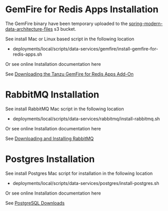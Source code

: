 # GemFire for Redis Apps Installation


The GemFire binary have been temporary uploaded to the [spring-modern-data-architecture-files](https://spring-modern-data-architecture-files.s3.us-west-1.amazonaws.com/vmware-gemfire-9.15.0.tgz)
s3 bucket.

See install Mac or Linux based script in the following location

- deployments/local/scripts/data-services/gemfire/install-gemfire-for-redis-apps.sh

Or see online Installation documentation here


See [Downloading the Tanzu GemFire for Redis Apps Add-On](https://docs.vmware.com/en/VMware-Tanzu-GemFire-for-Redis-Apps/1.1/tgf-for-redis-apps/GUID-install_gemfire_for_redis_apps.html)


# RabbitMQ Installation


See install RabbitMQ Mac script in the following location

- deployments/local/scripts/data-services/rabbitmq/install-rabbitmq.sh

Or see online Installation documentation here


See [Downloading and Installing RabbitMQ](https://www.rabbitmq.com/download.html)


# Postgres Installation

See install Postgres Mac script for installation in the following location

- deployments/local/scripts/data-services/postgres/install-postgres.sh

Or see online Installation documentation here


See [PostgreSQL Downloads](https://www.postgresql.org/download/)
